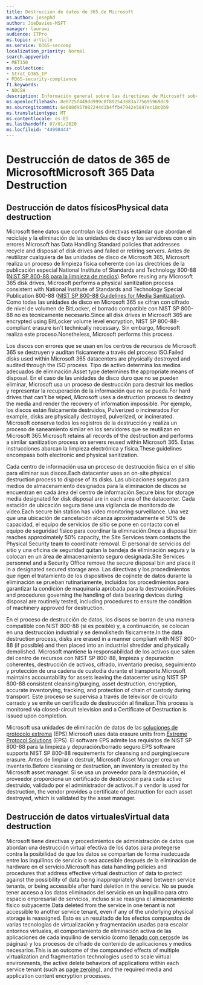 ```yaml
---
title: Destrucción de datos de 365 de Microsoft
ms.author: josephd
author: JoeDavies-MSFT
manager: laurawi
audience: ITPro
ms.topic: article
ms.service: O365-seccomp
localization_priority: Normal
search.appverid:
- MET150
ms.collection:
- Strat_O365_IP
- M365-security-compliance
f1.keywords:
- NOCSH
description: Información general sobre las directivas de Microsoft sobre reciclado, eliminación o destrucción de los servidores y las unidades de disco del centro de datos de Microsoft 365.
ms.openlocfilehash: 8e0725f449dd999c0f892543883a775695969dc9
ms.sourcegitcommit: 6e608d957082244d1b4ffb47942e5847ec18c0b9
ms.translationtype: MT
ms.contentlocale: es-ES
ms.lasthandoff: 07/01/2020
ms.locfileid: "44998444"
---
```

# <a name="microsoft-365-data-destruction"></a><span data-ttu-id="53dda-103">Destrucción de datos de 365 de Microsoft</span><span class="sxs-lookup"><span data-stu-id="53dda-103">Microsoft 365 Data Destruction</span></span>

## <a name="physical-data-destruction"></a><span data-ttu-id="53dda-104">Destrucción de datos físicos</span><span class="sxs-lookup"><span data-stu-id="53dda-104">Physical data destruction</span></span>

<span data-ttu-id="53dda-105">Microsoft tiene datos que controlan las directivas estándar que abordan el reciclaje y la eliminación de las unidades de disco y los servidores con o sin errores.</span><span class="sxs-lookup"><span data-stu-id="53dda-105">Microsoft has Data Handling Standard policies that addresses recycle and disposal of disk drives and failed or retiring servers.</span></span> <span data-ttu-id="53dda-106">Antes de reutilizar cualquiera de las unidades de disco de Microsoft 365, Microsoft realiza un proceso de limpieza física coherente con las directrices de la publicación especial National Institute of Standards and Technology 800-88 ([NIST SP 800-88 para la limpieza de medios](https://nvlpubs.nist.gov/nistpubs/SpecialPublications/NIST.SP.800-88r1.pdf)).</span><span class="sxs-lookup"><span data-stu-id="53dda-106">Before reusing any Microsoft 365 disk drives, Microsoft performs a physical sanitization process consistent with National Institute of Standards and Technology Special Publication 800-88 ([NIST SP 800-88 Guidelines for Media Sanitization](https://nvlpubs.nist.gov/nistpubs/SpecialPublications/NIST.SP.800-88r1.pdf)).</span></span> <span data-ttu-id="53dda-107">Como todas las unidades de disco en Microsoft 365 se cifran con cifrado de nivel de volumen de BitLocker, el borrado compatible con NIST SP 800-88 no es técnicamente necesario.</span><span class="sxs-lookup"><span data-stu-id="53dda-107">Since all disk drives in Microsoft 365 are encrypted using BitLocker volume level encryption, NIST SP 800-88-compliant erasure isn't technically necessary.</span></span> <span data-ttu-id="53dda-108">Sin embargo, Microsoft realiza este proceso.</span><span class="sxs-lookup"><span data-stu-id="53dda-108">Nonetheless, Microsoft performs this process.</span></span>

<span data-ttu-id="53dda-109">Los discos con errores que se usan en los centros de recursos de Microsoft 365 se destruyen y auditan físicamente a través del proceso ISO.</span><span class="sxs-lookup"><span data-stu-id="53dda-109">Failed disks used within Microsoft 365 datacenters are physically destroyed and audited through the ISO process.</span></span> <span data-ttu-id="53dda-110">Tipo de activo determina los medios adecuados de eliminación.</span><span class="sxs-lookup"><span data-stu-id="53dda-110">Asset type determines the appropriate means of disposal.</span></span> <span data-ttu-id="53dda-111">En el caso de las unidades de disco duro que no se pueden eliminar, Microsoft usa un proceso de destrucción para destruir los medios y representar la recuperación de la información que no se pueda.</span><span class="sxs-lookup"><span data-stu-id="53dda-111">For hard drives that can't be wiped, Microsoft uses a destruction process to destroy the media and render the recovery of information impossible.</span></span> <span data-ttu-id="53dda-112">Por ejemplo, los discos están físicamente destruidos, Pulverized o incinerados.</span><span class="sxs-lookup"><span data-stu-id="53dda-112">For example, disks are physically destroyed, pulverized, or incinerated.</span></span> <span data-ttu-id="53dda-113">Microsoft conserva todos los registros de la destrucción y realiza un proceso de saneamiento similar en los servidores que se reutilizan en Microsoft 365.</span><span class="sxs-lookup"><span data-stu-id="53dda-113">Microsoft retains all records of the destruction and performs a similar sanitization process on servers reused within Microsoft 365.</span></span> <span data-ttu-id="53dda-114">Estas instrucciones abarcan la limpieza electrónica y física.</span><span class="sxs-lookup"><span data-stu-id="53dda-114">These guidelines encompass both electronic and physical sanitization.</span></span>

<span data-ttu-id="53dda-115">Cada centro de información usa un proceso de destrucción física en el sitio para eliminar sus discos.</span><span class="sxs-lookup"><span data-stu-id="53dda-115">Each datacenter uses an on-site physical destruction process to dispose of its disks.</span></span> <span data-ttu-id="53dda-116">Las ubicaciones seguras para medios de almacenamiento designados para la eliminación de discos se encuentran en cada área del centro de información.</span><span class="sxs-lookup"><span data-stu-id="53dda-116">Secure bins for storage media designated for disk disposal are in each area of the datacenter.</span></span> <span data-ttu-id="53dda-117">Cada estación de ubicación segura tiene una vigilancia de monitorado de vídeo.</span><span class="sxs-lookup"><span data-stu-id="53dda-117">Each secure bin station has video monitoring surveillance.</span></span> <span data-ttu-id="53dda-118">Una vez que una ubicación de cancelación alcanza aproximadamente el 50% de capacidad, el equipo de servicios de sitio se pone en contacto con el equipo de seguridad físico para coordinar la eliminación.</span><span class="sxs-lookup"><span data-stu-id="53dda-118">Once a disposal bin reaches approximately 50% capacity, the Site Services team contacts the Physical Security team to coordinate removal.</span></span> <span data-ttu-id="53dda-119">El personal de servicios del sitio y una oficina de seguridad quitan la bandeja de eliminación segura y la colocan en un área de almacenamiento seguro designada.</span><span class="sxs-lookup"><span data-stu-id="53dda-119">Site Services personnel and a Security Office remove the secure disposal bin and place it in a designated secured storage area.</span></span> <span data-ttu-id="53dda-120">Las directivas y los procedimientos que rigen el tratamiento de los dispositivos de cojinete de datos durante la eliminación se prueban rutinariamente, incluidos los procedimientos para garantizar la condición de maquinaria aprobada para la destrucción.</span><span class="sxs-lookup"><span data-stu-id="53dda-120">Policies and procedures governing the handling of data bearing devices during disposal are routinely tested, including procedures to ensure the condition of machinery approved for destruction.</span></span>

<span data-ttu-id="53dda-121">En el proceso de destrucción de datos, los discos se borran de una manera compatible con NIST 800-88 (si es posible) y, a continuación, se colocan en una destrucción industrial y se demolishedn físicamente.</span><span class="sxs-lookup"><span data-stu-id="53dda-121">In the data destruction process, disks are erased in a manner compliant with NIST 800-88 (if possible) and then placed into an industrial shredder and physically demolished.</span></span> <span data-ttu-id="53dda-122">Microsoft mantiene la responsabilidad de los activos que salen del centro de recursos con NIST SP 800-88, limpieza y depuración coherentes, destrucción de activos, cifrado, inventario preciso, seguimiento y protección de una cadena de custodia durante el transporte.</span><span class="sxs-lookup"><span data-stu-id="53dda-122">Microsoft maintains accountability for assets leaving the datacenter using NIST SP 800-88 consistent cleansing/purging, asset destruction, encryption, accurate inventorying, tracking, and protection of chain of custody during transport.</span></span> <span data-ttu-id="53dda-123">Este proceso se supervisa a través de televisor de circuito cerrado y se emite un certificado de destrucción al finalizar.</span><span class="sxs-lookup"><span data-stu-id="53dda-123">This process is monitored via closed-circuit television and a Certificate of Destruction is issued upon completion.</span></span>

<span data-ttu-id="53dda-124">Microsoft usa unidades de eliminación de datos de las [soluciones de protocolo extrema](https://www.enterprisedataerasure.com/) (EPS).</span><span class="sxs-lookup"><span data-stu-id="53dda-124">Microsoft uses data erasure units from [Extreme Protocol Solutions](https://www.enterprisedataerasure.com/) (EPS).</span></span> <span data-ttu-id="53dda-125">El software EPS admite los requisitos de NIST SP 800-88 para la limpieza y depuración/borrado seguro.</span><span class="sxs-lookup"><span data-stu-id="53dda-125">EPS software supports NIST SP 800-88 requirements for cleansing and purging/secure erasure.</span></span> <span data-ttu-id="53dda-126">Antes de limpiar o destruir, Microsoft Asset Manager crea un inventario.</span><span class="sxs-lookup"><span data-stu-id="53dda-126">Before cleansing or destruction, an inventory is created by the Microsoft asset manager.</span></span> <span data-ttu-id="53dda-127">Si se usa un proveedor para la destrucción, el proveedor proporciona un certificado de destrucción para cada activo destruido, validado por el administrador de activos.</span><span class="sxs-lookup"><span data-stu-id="53dda-127">If a vendor is used for destruction, the vendor provides a certificate of destruction for each asset destroyed, which is validated by the asset manager.</span></span>

## <a name="virtual-data-destruction"></a><span data-ttu-id="53dda-128">Destrucción de datos virtuales</span><span class="sxs-lookup"><span data-stu-id="53dda-128">Virtual data destruction</span></span>

<span data-ttu-id="53dda-129">Microsoft tiene directivas y procedimientos de administración de datos que abordan una destrucción virtual efectiva de los datos para protegerse contra la posibilidad de que los datos se compartan de forma inadecuada entre los inquilinos de servicio o sea accesible después de la eliminación de hardware en el servicio.</span><span class="sxs-lookup"><span data-stu-id="53dda-129">Microsoft has data handling policies and procedures that address effective virtual destruction of data to protect against the possibility of data being inappropriately shared between service tenants, or being accessible after hard deletion in the service.</span></span> <span data-ttu-id="53dda-130">No se puede tener acceso a los datos eliminados del servicio en un inquilino para otro espacio empresarial de servicios, incluso si se reasigna el almacenamiento físico subyacente.</span><span class="sxs-lookup"><span data-stu-id="53dda-130">Data deleted from the service in one tenant is not accessible to another service tenant, even if any of the underlying physical storage is reassigned.</span></span> <span data-ttu-id="53dda-131">Esto es un resultado de los efectos compuestos de varias tecnologías de virtualización y fragmentación usadas para escalar entornos virtuales, el comportamiento de eliminación activa de las aplicaciones de cada inquilino de servicio (como [llenado con ceros](https://docs.microsoft.com/office365/securitycompliance/office-365-exchange-online-data-deletion#page-zeroing)de las páginas) y los procesos de cifrado de contenido de aplicaciones y medios necesarios.</span><span class="sxs-lookup"><span data-stu-id="53dda-131">This is an outcome of the compounded effects of multiple virtualization and fragmentation technologies used to scale virtual environments, the active delete behaviors of applications within each service tenant (such as [page zeroing](https://docs.microsoft.com/office365/securitycompliance/office-365-exchange-online-data-deletion#page-zeroing)), and the required media and application content encryption processes.</span></span>
